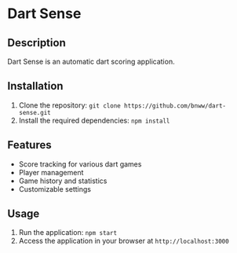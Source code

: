 # Dart Sense

## Description
Dart Sense is an automatic dart scoring application.

## Installation
1. Clone the repository: `git clone https://github.com/bnww/dart-sense.git`
2. Install the required dependencies: `npm install`
## Features
- Score tracking for various dart games
- Player management
- Game history and statistics
- Customizable settings



## Usage
1. Run the application: `npm start`
2. Access the application in your browser at `http://localhost:3000`
